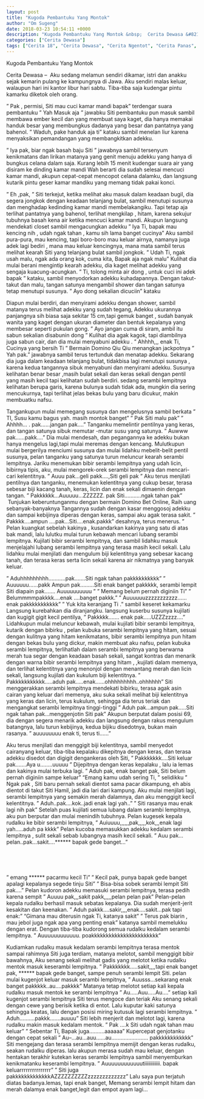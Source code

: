 ```yaml
---
layout: post
title: "Kugoda Pembantuku Yang Montok"
author: "Om Sugeng"
date: 2018-03-23 10:54:11 +0000
description: "Kugoda Pembantuku Yang Montok &nbsp;  Cerita Dewasa &#8211;\u00a0\u00a0Aku sedang melamun sendiri dikamar, istri dan anakku sejak kemarin pulang ke kampungnya di Jawa. Aku sendiri malas keluar, walaupun hari in..."
categories: ["Cerita Dewasa"]
tags: ["Cerita 18", "Cerita Dewasa", "Cerita Ngentot", "Cerita Panas", "Kumpulan Cerita Dewasa"]
---
```


Kugoda Pembantuku Yang Montok
&nbsp;

Cerita Dewasa &#8211;  Aku sedang melamun sendiri dikamar, istri dan anakku sejak kemarin pulang ke kampungnya di Jawa. Aku sendiri malas keluar, walaupun hari ini kantor libur hari sabtu. Tiba-tiba saja kudengar pintu kamarku diketok oleh orang.

&#8221; Pak , permisi, Siti mau cuci kamar mandi bapak&#8221; terdengar suara pembantuku
&#8221; Yah Masuk aja &#8221; jawabku
Siti pembantuku pun masuk sambil membawa ember kecil dan yang membuat saya kaget, dia hanya memakai handuk besar yang membungkus dadanya yang besar dan pantatnya yang bahenol.
&#8221; Waduh, pake handuk aja ti&#8221; kataku sambil menelan liur karena menyaksikan pemandangan yang membangkitkan adekku.

&#8221; Iya pak, biar ngak basah baju Siti &#8221; jawabnya sambil tersenyum kenikmatans dan lirikan matanya yang genit menuju adekku yang hanya di bungkus celana dalam saja.
Kurang lebih 15 menit kudengar suara air yang disiram ke dinding kamar mandi
Wah berarti dia sudah selesai mencuci kamar mandi, akupun cepat-cepat mencopot
celana dalamku, dan langsung kutarik pintu geser kamar mandiku yang memang tidak pakai konci.

&#8221; Eh ,pak, &#8221; Siti terkejut, ketika melihat aku masuk dalam keadaan bugil, dia segera jongkok dengan keadaan telanjang bulat, sambil menutupi susunya dan menghadap kedinding kamar mandi membelakangiku.
Tapi tetap aja terlihat pantatnya yang bahenol, terlihat mengkilap , hitam, karena sekujur tubuhnya basah kena air ketika mencuci kamar mandi.
Akupun langsung mendekati closet sambil mengacungkan adekku
&#8221; Iya Ti, bapak mau kencing nih , udah ngak tahan , kamu sih lama banget cucinya&#8221;
Aku sambil pura-pura, mau kencing, tapi boro-boro mau keluar airnya, namanya juga
adek lagi bediri , mana mau keluar kencingnya, mana mata sambil terus melihat kearah Siti yang telanjang bulat sambil jongkok.
&#8221; Udah Ti, ngak usah malu, ngak ada orang kok, cuma kita, Bapak aja ngak malu&#8221;
Kulihat dia mulai berani mengintip kearah adekku, dia kaget melihat adekku yang sengaja kuacung-acungkan.
&#8221; Ti, tolong minta air dong , untuk cuci ini adek bapak &#8221; kataku, sambil menyodorkan adekku kuhadapannya.
Dengan takut- takut dan malu, tangan satunya mengambil shower dan tangan satunya tetap menutupi susunya.
&#8221; Ayo dong sekalian dicuciin&#8221; kataku

Diapun mulai berdiri, dan menyirami adekku dengan shower, sambil matanya terus melihat adekku yang sudah tegang, Adekku ukurannya panjangnya sih biasa saja sekitar 15 cm,tapi gemuk banget , sudah banyak wanita yang kaget dengan ukuran diameter dan bentuk kepalanya yang membesar seperti pukulan gong.
&#8221; Ayo jangan cuma di siram, ambil itu sabun sekalian disabunin dong &#8221;
Kulihat dia agak kagok, tapi diambilnya juga sabun cair, dan dia mulai menyabuni
adekku .
&#8221; Ahhhh,,, enak Ti, Cucinya yang bersih Ti &#8221; Bermain Domino Qiu Qiu menangkan jackpotnya
&#8221; Yah pak.&#8221; jawabnya sambil terus tertunduk dan menatap adekku.
Sekarang dia juga dalam keadaan telanjang bulat, tidakbisa lagi menutupi susunya , karena kedua tangannya sibuk menyabuni dan menyirami adekku.
Susunya kelihatan benar besar ,masih bulat sekali dan keras sekali dengan pentil yang masih kecil tapi kelihatan sudah berdiri. sedang serambi lempitnya kelihatan berupa garis, karena bulunya sudah tidak ada, mungkin dia sering mencukurnya, tapi terlihat jelas bekas bulu yang baru dicukur, makin membuatku nafsu.

Tangankupun mulai memegang susunya dan mengelusnya sambil berkata
&#8221; TI, Susu kamu bagus yah. masih montok banget&#8221;
&#8221; Pak Siti malu pak&#8221;
&#8221; Ahhhh&#8230; . pak&#8230;&#8230;jangan pak&#8230;.&#8221;
Tanganku memelintir pentilnya yang keras, dan tangan satunya sibuk memutar -mutar
susu yang satunya.
&#8221; Auwww pak&#8230;&#8230;pakk&#8230;.&#8221;
Dia mulai mendesah, dan pegangannya ke adekku bukan hanya mengelus lagi,tapi mulai meremas dengan kencang.
Mulutkupun mulai bergerilya menciumi susunya dan mulai lidahku mebelit-belit pentil susunya, pelan tanganku yang satunya turun meluncur kearah serambi lempitnya.
Jariku menemukan bibir serambi lempitnya yang udah licin, bibirnya tipis, aku, mulai mengorek-orek serambi lempitnya dan mencari-cari kelentitnya.
&#8221; Auuu pak&#8230;geli pakk&#8230;.,Siti geli pak &#8221;
Aku terus menjilati pentilnya dan tanganku, menemukan kelentitnya yang cukup besar, terasa sebesar biji kacang tanah, keras, licin dan enak sekali dimaenin dengan tangan.
&#8221; Pakkkkkk&#8230;Auuuuu&#8230;ZZZZZZ. pak Siti&#8230;&#8230;&#8230;..ngak tahan pak&#8221;   Tunjukan keberuntunganmu dengan bermain Domino Bet Online, Raih uang sebanyak-banyaknya
Tangannya sudah dengan kasar menggosoj adekku dan sampai kebijinya diperas dengan keras, sampai aku agak terasa sakit.
&#8221; Pakkkk&#8230;.ampun &#8230;.pak&#8230;Siti&#8230;.enak.pakkk&#8221; desahnya, terus menerus.
&#8221; Pelan kuangkat sebelah kakinya , kusandarkan kakinya yang satu di atas bak mandi, lalu lulutku mulai turun kebawah mencari lubang serambi lempitnya.
Kujilati bibir serambi lempitnya, dan sambil lidahku masuk menjelajahi lubang serambi lempitnya yang terasa masih kecil sekali. Lalu lidahku mulai menjilati dan mengulum biji kelentitnya yang sebesar kacang tanah, dan terasa keras serta licin sekali karena air nikmatnya yang banyak keluar.

&#8221; Aduhhhhhhhhh&#8230;&#8230;&#8230;..pak&#8230;&#8230;.Siti ngak tahan pakkkkkkkkkk&#8221;
&#8221; Auuuuuu&#8230;&#8230;pakk Ampun pak&#8230;&#8230;&#8230;Siti enak banget pakkkkk, serambi lempit Siti diapain pak&#8230;&#8230;. Auuuuuuuuuu &#8221;
&#8221; Memang belum pernah diginiin Ti&#8221;
&#8221; Belummmmpakkkk&#8230;.enak &#8230;.banget pakkk.&#8221;
&#8221; Auuuuuuzzzzzzzzzzz&#8230;&#8230; enak pakkkkkkkkkkk&#8221;
&#8221; Yuk kita keranjang Ti .&#8221; sambil keseret kekamarku
Langsung kurebahkan dia diranjangku. langsung kuserbu susunya kujilati dan kugigit
gigit kecil pentilya,
&#8221; Pakkkkk&#8230;&#8230;. enak pak&#8230;..UZZZzzzz&#8230;.&#8221;
Lidahkupun mulai meluncur kebawah, mulai kujilati bibir serambi lempitnya, kutarik dengan bibirku , pelan kubuka serambi lempitnya yang hitam, sesuai dengan kulitnya yang hitam kenikmatans, bibir serambi lempitnya pun hitam dengan bekas bulu yang dickur, makin membuat aku nafsu, pelan kubuka serambi lempitnya, terlihatlah dalam serambi lempitnya yang berwarna merah tua segar dengan keadaan basah sekali, sangat kontras dan menarik dengan warna bibir serambi lempitnya yang hitam , ,kujilati dalam memenya, dan terlihat kelentitnya yang menonjol dengan menantang merah dan licin sekali, langsung kujilati dan kukulum biji kelentitnya.
&#8221; Pakkkkkkkkkkk&#8230;..aduh pak&#8230;..enak&#8230;&#8230;ohhhhhhhhh..ohhhhhh&#8221;
Siti menggerakkan serambi lempitnya mendekati bibirku, terasa agak asin cairan yang keluar dari memenya, aku suka sekali melihat biji kelentitnya yang keras dan licin, terus kukulum, sehingga dia terus teriak dan mengangkat serambi lempitnya tinggi-tinggi
&#8221; Aduh pak&#8230;ampun pak&#8230;..Siti ngak tahan pak&#8230;menggenjotin Siti pak&#8221;
Akupun berputat dalam posisi 69, dia dengan segera menarik adekku dan langsung dengan rakus mengulum batangnya, lalu turun kebijinya, kedua bijiku disedotnya, bukan main rasanya.
&#8221; auuuuuuuu enak ti, terus ti&#8230;&#8230;&#8221;

Aku terus menjilati dan menggigit biji kelentitnya, sambil menyedot cairanyang keluar,
tiba-tiba kepalaku dikepitnya dengan keras, dan terasa adekku disedot dan digigit dengankeras oleh Siti,
&#8221; Pakkkkkkk&#8230;.Siti keluar pak&#8230;&#8230;.Aya u&#8230;&#8230;..uuuuu &#8221;
Dijepitnya dengan keras kepalaku , lalu ia lemas dan kakinya mulai terbuka lagi.
&#8221; Aduh pak, enak banget pak, Siti belum pernah diginiin sampe keluar&#8221;
&#8220;Emang kamu udah sering Ti, &#8221; selidikku
&#8221; Ngak pak , Siti baru pernah sekali dientot sama pacar dikampung, eh abis dientot di takut Siti Hamil, jadi dia lari dari kampung.
Aku mulai menjilati lagi, serambi lempitnya yang semakin merah dalamnya, dan aku
menggigit kecil kelentitnya.
&#8221; Aduh..pak&#8230;.kok..jadi enak lagi yah..&#8221;
&#8221; Siti rasanya mau enak lagi nih pak&#8221;
Setelah puas kujilati semua lubang dalam serambi lempitnya, aku pun berputar dan mulai menindih tubuhnya. Pelan kugesek kepala rudalku ke bibir serambi lempitnya,
&#8221; Auiuuuu,,,,,,pak,,,,,kok,,,enak lagi yah&#8230;..aduh pa kkkk&#8221;
Pelan kucoba memasukkan adekku kedalam serambi lempitnya , sulit sekali sebab lubangnya masih kecil sekali.
&#8221; Auu pak&#8230;pelan..pak&#8230;sakit&#8230;.****** bapak gede banget&#8230;&#8221;

&nbsp;

&nbsp;

&#8221; emang ****** pacarmu kecil Ti&#8221;
&#8221; Kecil pak, punya bapak gede banget apalagi kepalanya segede tinju Siti&#8221;
&#8221; Bisa-bisa sobek serambi lempit Siti pak&#8230;.&#8221;
Pelan kudoron adekku memasuki serambi lempitnya, terasa pedih karena sempit
&#8221; Auuuu pak,,,sakit pakk,,,,,pelan pelan pak&#8221;
Pelan-pelan kepala rudalku berhasil masuk sebatas kepalanya.
Dia sudah menjerit-jerit kesakitan dan keenakan.
&#8221; Aduh pakkk&#8230;.sakir,,,,enak&#8230;.sakit&#8230;pak tapi enak:&#8221;
&#8220;Gimana mau diterusin ngak Ti, katanya sakit&#8221;
&#8221; Terus pak biarin , mau jebol juga ngak apa yang penting enak&#8221;
katanya sambil memelukku dengan erat.
Dengan tiba-tiba kudorong semua rudalku kedalam serambi lempitnya.
&#8221; Auuuuuuuuuuuu. poakkkkkkkkkkkkkkkkkkkkkkk&#8221;

Kudiamkan rudalku masuk kedalam serambi lempitnya terasa mentok sampai rahimnya
Siti juga terdiam, matanya melotot, sambil menggigit bibir bawahnya,
Aku senang sekali melihat gadis yang melotot ketika rudalku mentok masuk keserambi lempitnya.
&#8221; Pakkkkkkk&#8230;..sakit,,,,tapi enak banget pak, ****** bapak gede banget, sampe penuh serambi lempit Siti.
pelan mulai kugenjot keluar masuk serambi lempitnya,
&#8221; Auusss&#8230;sekarang enak banget pakkkkk..au&#8230;.pakkkk&#8221;
Matanya tetap melotot setiap kali kepala rudalku masuk mentok ke serambi lempitnya
&#8221; Au&#8230;..Auu&#8230;..Au&#8230;.&#8221; setiap kali kugenjot serambi lempitnya Siti terus mengoce dan teriak
Aku senang sekali dengan cewe yang berisik ketika di entot.
Lalu kuputar kaki satunya sehingga keatas, lalu dengan posisi miring kutusuk lagi serambi lempitnya.
&#8221; Aduh&#8230;&#8230;&#8230;.pakkk&#8230;&#8230;.auuuu&#8221;
Siti lebih menjerit dan melotot lagi, karena rudalku makin masuk kedalam mentok.
&#8221; Pak &#8230;.k Siti udah ngak tahan mau keluar&#8221;
&#8221; Sebentar Ti, Bapak juga&#8230;&#8230;&#8230;.aaaaaa&#8221;
Kupercepat genjotanku dengan cepat sekali
&#8221; Au&#8211;&#8230;au&#8230;auu&#8230;&#8230;au&#8230;&#8230;&#8230;&#8230;&#8230;&#8230;&#8230;&#8230; pakkkkkkkkkkkk&#8221;
Siti mengejang dan terasa serambi lempitnya memijit dengan keras rudalku, seakan rudalku diperas. lalu akupun merasa sudah mau keluar, dengan hentakan terakhir
kutekan keras serambi lempitnya sambil menyemburkan kenikmatanku keserambi lempitnya.
&#8221; Auuuuuuuuuuuutiiiiiiiiiiii. bapak keluarrrrrrrrrrrrrrr&#8221;
&#8221; Siti juga pakkkkkkkkkkkkkAZZZZZZZZZZzzzzzzzzzzzzz&#8221;
Lalu saya pun terjatuh diatas badanya.lemas, tapi enak banget,
Memang serambi lempit hitam dan merah dalamya enak banget,legit dan empot ayam lagi&#8230;